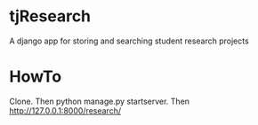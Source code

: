 # tjResearch

A django app for storing and searching student research projects

# HowTo

Clone. Then python manage.py startserver. Then http://127.0.0.1:8000/research/

